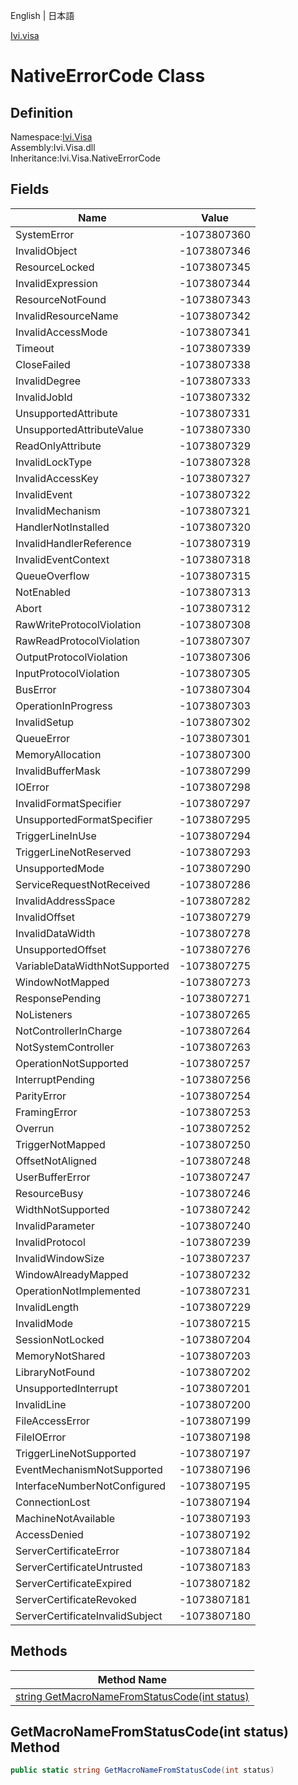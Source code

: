 English | 日本語

[Ivi.visa](Ivi.Visa.md)

# NativeErrorCode Class

## Definition
Namespace:[Ivi.Visa](Ivi.Visa.md)<BR>
Assembly:Ivi.Visa.dll<BR>
Inheritance:Ivi.Visa.NativeErrorCode

## Fields

|Name|Value|
|---|---|
|SystemError|-1073807360|
|InvalidObject|-1073807346|
|ResourceLocked|-1073807345|
|InvalidExpression|-1073807344|
|ResourceNotFound|-1073807343|
|InvalidResourceName|-1073807342|
|InvalidAccessMode|-1073807341|
|Timeout|-1073807339|
|CloseFailed|-1073807338|
|InvalidDegree|-1073807333|
|InvalidJobId|-1073807332|
|UnsupportedAttribute|-1073807331|
|UnsupportedAttributeValue|-1073807330|
|ReadOnlyAttribute|-1073807329|
|InvalidLockType|-1073807328|
|InvalidAccessKey|-1073807327|
|InvalidEvent|-1073807322|
|InvalidMechanism|-1073807321|
|HandlerNotInstalled|-1073807320|
|InvalidHandlerReference|-1073807319|
|InvalidEventContext|-1073807318|
|QueueOverflow|-1073807315|
|NotEnabled|-1073807313|
|Abort|-1073807312|
|RawWriteProtocolViolation|-1073807308|
|RawReadProtocolViolation|-1073807307|
|OutputProtocolViolation|-1073807306|
|InputProtocolViolation|-1073807305|
|BusError|-1073807304|
|OperationInProgress|-1073807303|
|InvalidSetup|-1073807302|
|QueueError|-1073807301|
|MemoryAllocation|-1073807300|
|InvalidBufferMask|-1073807299|
|IOError|-1073807298|
|InvalidFormatSpecifier|-1073807297|
|UnsupportedFormatSpecifier|-1073807295|
|TriggerLineInUse|-1073807294|
|TriggerLineNotReserved|-1073807293|
|UnsupportedMode|-1073807290|
|ServiceRequestNotReceived|-1073807286|
|InvalidAddressSpace|-1073807282|
|InvalidOffset|-1073807279|
|InvalidDataWidth|-1073807278|
|UnsupportedOffset|-1073807276|
|VariableDataWidthNotSupported|-1073807275|
|WindowNotMapped|-1073807273|
|ResponsePending|-1073807271|
|NoListeners|-1073807265|
|NotControllerInCharge|-1073807264|
|NotSystemController|-1073807263|
|OperationNotSupported|-1073807257|
|InterruptPending|-1073807256|
|ParityError|-1073807254|
|FramingError|-1073807253|
|Overrun|-1073807252|
|TriggerNotMapped|-1073807250|
|OffsetNotAligned|-1073807248|
|UserBufferError|-1073807247|
|ResourceBusy|-1073807246|
|WidthNotSupported|-1073807242|
|InvalidParameter|-1073807240|
|InvalidProtocol|-1073807239|
|InvalidWindowSize|-1073807237|
|WindowAlreadyMapped|-1073807232|
|OperationNotImplemented|-1073807231|
|InvalidLength|-1073807229|
|InvalidMode|-1073807215|
|SessionNotLocked|-1073807204|
|MemoryNotShared|-1073807203|
|LibraryNotFound|-1073807202|
|UnsupportedInterrupt|-1073807201|
|InvalidLine|-1073807200|
|FileAccessError|-1073807199|
|FileIOError|-1073807198|
|TriggerLineNotSupported|-1073807197|
|EventMechanismNotSupported|-1073807196|
|InterfaceNumberNotConfigured|-1073807195|
|ConnectionLost|-1073807194|
|MachineNotAvailable|-1073807193|
|AccessDenied|-1073807192|
|ServerCertificateError|-1073807184|
|ServerCertificateUntrusted|-1073807183|
|ServerCertificateExpired|-1073807182|
|ServerCertificateRevoked|-1073807181|
|ServerCertificateInvalidSubject|-1073807180|

## Methods

|Method Name|
|---|
|[string GetMacroNameFromStatusCode(int status)](#GetMacroNameFromStatusCodeint-status-Method)|

## GetMacroNameFromStatusCode(int status) Method
```C#
public static string GetMacroNameFromStatusCode(int status)
```
